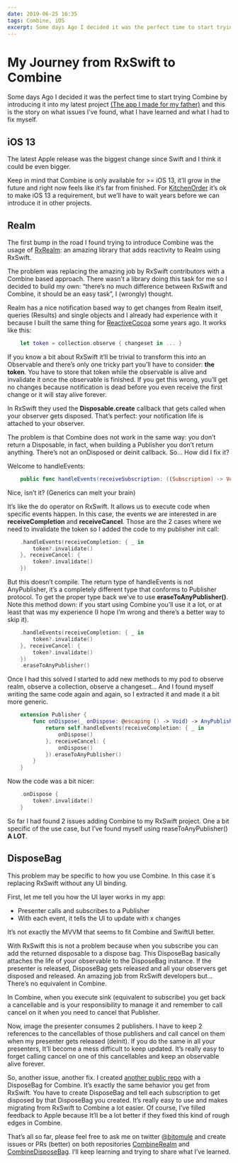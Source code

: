 ```yaml
---
date: 2019-06-25 16:35
tags: Combine, iOS
excerpt: Some days Ago I decided it was the perfect time to start trying Combine by introducing it into my latest project [(The app I made for my father)](https://blog.bitomule.com/kitchenorder/) and this is the story on what issues I’ve found, what I have learned and what I had to fix myself.
---
```

# My Journey from RxSwift to Combine

Some days Ago I decided it was the perfect time to start trying Combine by introducing it into my latest project [(The app I made for my father)](https://blog.bitomule.com/kitchenorder/) and this is the story on what issues I’ve found, what I have learned and what I had to fix myself.

## iOS 13

The latest Apple release was the biggest change since Swift and I think it could be even bigger.

Keep in mind that Combine is only available for >= iOS 13, it’ll grow in the future and right now feels like it’s far from finished. For [KitchenOrder](https://kitchenorder.app) it’s ok to make iOS 13 a requirement, but we’ll have to wait years before we can introduce it in other projects.

## Realm

The first bump in the road I found trying to introduce Combine was the usage of [RxRealm](https://github.com/RxSwiftCommunity/RxRealm): an amazing library that adds reactivity to Realm using RxSwift.

The problem was replacing the amazing job by RxSwift contributors with a Combine based approach. There wasn’t a library doing this task for me so I decided to build my own: “there’s no much difference between RxSwift and Combine, it should be an easy task”, I (wrongly) thought.

Realm has a nice notification based way to get changes from Realm itself, queries (Results) and single objects and I already had experience with it because I built the same thing for [ReactiveCocoa](https://medium.com/@Bitomule/creating-reactiveswiftrealm-part-1-248ac5c721af) some years ago. It works like this:

```swift
    let token = collection.observe { changeset in ... }
```

If you know a bit about RxSwift it’ll be trivial to transform this into an Observable and there’s only one tricky part you’ll have to consider: **the token**. You have to store that token while the observable is alive and invalidate it once the observable is finished. If you get this wrong, you’ll get no changes because notification is dead before you even receive the first change or it will stay alive forever.

In RxSwift they used the **Disposable.create** callback that gets called when your observer gets disposed. That’s perfect: your notification life is attached to your observer.

The problem is that Combine does not work in the same way: you don’t return a Disposable, in fact, when building a Publisher you don’t return anything. There’s not an onDisposed or deinit callback. So... How did I fix it?

Welcome to handleEvents:

```swift
    public func handleEvents(receiveSubscription: ((Subscription) -> Void)? = nil, receiveOutput: ((Self.Output) -> Void)? = nil, receiveCompletion: ((Subscribers.Completion<Self.Failure>) -> Void)? = nil, receiveCancel: (() -> Void)? = nil, receiveRequest: ((Subscribers.Demand) -> Void)? = nil) -> Publishers.HandleEvents<Self>
```

Nice, isn’t it? (Generics can melt your brain)

It’s like the do operator on RxSwift. It allows us to execute code when specific events happen. In this case, the events we are interested in are **receiveCompletion** and **receiveCancel**. Those are the 2 cases where we need to invalidate the token so I added the code to my publisher init call:

```swift
    .handleEvents(receiveCompletion: { _ in
        token?.invalidate()
    }, receiveCancel: {
        token?.invalidate()
    })
```

But this doesn’t compile. The return type of handleEvents is not AnyPublisher, it’s a completely different type that conforms to Publisher protocol. To get the proper type back we’ve to use **eraseToAnyPublisher()**. Note this method down: if you start using Combine you’ll use it a lot, or at least that was my experience (I hope I’m wrong and there’s a better way to skip it).

```swift
    .handleEvents(receiveCompletion: { _ in
        token?.invalidate()
    }, receiveCancel: {
        token?.invalidate()
    })
    .eraseToAnyPublisher()
```

Once I had this solved I started to add new methods to my pod to observe realm, observe a collection, observe a changeset... And I found myself writing the same code again and again, so I extracted it and made it a bit more generic.

```swift
    extension Publisher {
        func onDispose(_ onDispose: @escaping () -> Void) -> AnyPublisher<Output, Failure> {
            return self.handleEvents(receiveCompletion: { _ in
                onDispose()
            }, receiveCancel: {
                onDispose()
            }).eraseToAnyPublisher()
        }
    }
```

Now the code was a bit nicer:

```swift
    .onDispose {
        token?.invalidate()
    }
```

So far I had found 2 issues adding Combine to my RxSwift project. One a bit specific of the use case, but I’ve found myself using reaseToAnyPublisher() **A LOT**.

## DisposeBag

This problem may be specific to how you use Combine. In this case it´s replacing RxSwift without any UI binding.

First, let me tell you how the UI layer works in my app:

- Presenter calls and subscribes to a Publisher
- With each event, it tells the UI to update with x changes

It’s not exactly the MVVM that seems to fit Combine and SwiftUI better.

With RxSwift this is not a problem because when you subscribe you can add the returned disposable to a dispose bag. This DisposeBag basically attaches the life of your observable to the DisposeBag instance. If the presenter is released, DisposeBag gets released and all your observers get disposed and released. An amazing job from RxSwift developers but... There’s no equivalent in Combine.

In Combine, when you execute sink (equivalent to subscribe) you get back a cancellable and is your responsibility to manage it and remember to call cancel on it when you need to cancel that Publisher.

Now, image the presenter consumes 2 publishers. I have to keep 2 references to the cancellables of those publishers and call cancel on them when my presenter gets released (deinit). If you do the same in all your presenters, It’ll become a mess difficult to keep updated. It’s really easy to forget calling cancel on one of this cancellables and keep an observable alive forever.

So, another issue, another fix. I created [another public repo](https://github.com/bitomule/CombineDisposeBag) with a DisposeBag for Combine. It’s exactly the same behavior you get from RxSwift. You have to create DisposeBag and tell each subscription to get disposed by that DisposeBag you created. It’s really easy to use and makes migrating from RxSwift to Combine a lot easier. Of course, I’ve filled feedback to Apple because It’ll be a lot better if they fixed this kind of rough edges in Combine.

That’s all so far, please feel free to ask me on twitter [@bitomule](https://twitter.com/Bitomule) and create issues or PRs (better) on both repositories [CombineRealm](https://github.com/bitomule/CombineRealm) and [CombineDisposeBag](https://github.com/bitomule/CombineDisposeBag). I’ll keep learning and trying to share what I’ve learned.
